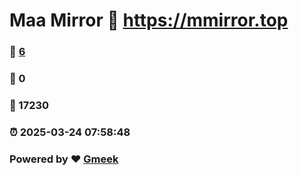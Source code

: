 # Maa Mirror :link: https://mmirror.top 
### :page_facing_up: [6](https://mmirror.top/tag.html) 
### :speech_balloon: 0 
### :hibiscus: 17230 
### :alarm_clock: 2025-03-24 07:58:48 
### Powered by :heart: [Gmeek](https://github.com/Meekdai/Gmeek)
